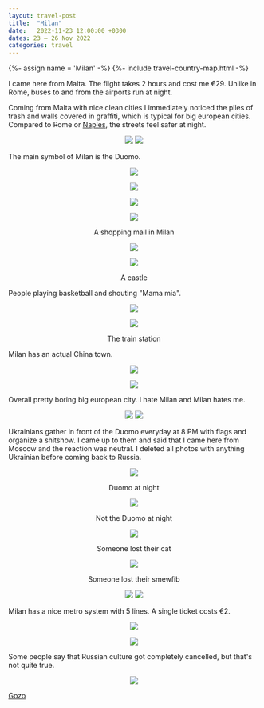 ```yaml
---
layout: travel-post
title:  "Milan"
date:   2022-11-23 12:00:00 +0300
dates: 23 – 26 Nov 2022
categories: travel
---
```

{%- assign name = 'Milan' -%}
{%- include travel-country-map.html -%}

I came here from Malta. The flight takes 2 hours and cost me €29.
Unlike in Rome, buses to and from the airports run at night.

Coming from Malta with nice clean cities I immediately noticed the piles of trash and walls covered in graffiti, which is typical for big european cities. Compared to Rome or [Naples](/travel/2022/07/31/naples.html), the streets feel safer at night.

<center>
    <div class="side-by-side">
        <img src="{{site.baseurl}}/assets/img/milan/1.jpg" />
        <img src="{{site.baseurl}}/assets/img/milan/2.jpg" />
    </div>
    <p class="image-label"></p>
</center>

The main symbol of Milan is the Duomo.
<center>
<img src="{{site.baseurl}}/assets/img/milan/3.jpg" />
<p class="image-label">
</p>
</center>

<center>
<img src="{{site.baseurl}}/assets/img/milan/4.jpg" />
<p class="image-label">
</p>
</center>

<center>
<img src="{{site.baseurl}}/assets/img/milan/5.jpg" />
<p class="image-label">
</p>
</center>
<center>
<img src="{{site.baseurl}}/assets/img/milan/6.jpg" />
<p class="image-label">
A shopping mall in Milan
</p>
</center>
<center>
<img src="{{site.baseurl}}/assets/img/milan/7.jpg" />
<p class="image-label">
</p>
</center>
<center>
<img src="{{site.baseurl}}/assets/img/milan/8.jpg" />
<p class="image-label">
A castle
</p>
</center>

People playing basketball and shouting "Mama mia".
<center>
<img src="{{site.baseurl}}/assets/img/milan/9.jpg" />
<p class="image-label">
</p>
</center>

<center>
<img src="{{site.baseurl}}/assets/img/milan/10.jpg" />
<p class="image-label">
The train station
</p>
</center>

Milan has an actual China town.
<center>
<img src="{{site.baseurl}}/assets/img/milan/11.jpg" />
<p class="image-label">
</p>
</center>

<center>
<img src="{{site.baseurl}}/assets/img/milan/12.jpg" />
<p class="image-label">
</p>
</center>

Overall pretty boring big european city. I hate Milan and Milan hates me.
<center>
    <div class="side-by-side">
        <img src="{{site.baseurl}}/assets/img/milan/13.jpg" />
        <img src="{{site.baseurl}}/assets/img/milan/14.jpg" />
    </div>
    <p class="image-label"></p>
</center>

Ukrainians gather in front of the Duomo everyday at 8 PM with flags and organize a shitshow. I came up to them and said that I came here from Moscow and the reaction was neutral. I deleted all photos with anything Ukrainian before coming back to Russia.
<center>
<img src="{{site.baseurl}}/assets/img/milan/15.jpg" />
<p class="image-label">
Duomo at night
</p>
</center>

<center>
<img src="{{site.baseurl}}/assets/img/milan/16.jpg" />
<p class="image-label">
Not the Duomo at night
</p>
</center>

<center>
    <div class="side-by-side">
    <div>
        <img src="{{site.baseurl}}/assets/img/milan/17.jpg" />
        <p class="image-label">Someone lost their cat</p>
    </div>
    <div>
        <img src="{{site.baseurl}}/assets/img/milan/18.jpg" />
        <p class="image-label">Someone lost their smewfib</p>
    </div>
    </div>
</center>

<center>
    <div class="side-by-side">
        <img src="{{site.baseurl}}/assets/img/milan/19.jpg" />
        <img src="{{site.baseurl}}/assets/img/milan/20.jpg" />
    </div>
    <p class="image-label"></p>
</center>

Milan has a nice metro system with 5 lines. A single ticket costs €2.
<center>
<img src="{{site.baseurl}}/assets/img/milan/21.jpg" />
<p class="image-label">
</p>
</center>

<center>
<img src="{{site.baseurl}}/assets/img/milan/22.jpg" />
<p class="image-label">
</p>
</center>

Some people say that Russian culture got completely cancelled, but that's not quite true.
<center>
<img src="{{site.baseurl}}/assets/img/milan/24.jpg" />
<p class="image-label">
</p>
</center>

<a class="prev" href="/travel/2022/11/21/gozo.html">
Gozo
</a>
